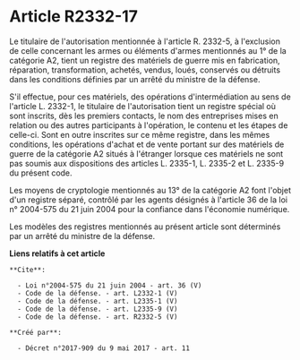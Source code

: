 # Article R2332-17

Le titulaire de l'autorisation mentionnée à l'article R. 2332-5, à l'exclusion de celle concernant les armes ou éléments
d'armes mentionnés au 1° de la catégorie A2, tient un registre des matériels de guerre mis en fabrication, réparation,
transformation, achetés, vendus, loués, conservés ou détruits dans les conditions définies par un arrêté du ministre de la
défense. 

S'il effectue, pour ces matériels, des opérations d'intermédiation au sens de l'article L. 2332-1, le titulaire de
l'autorisation tient un registre spécial où sont inscrits, dès les premiers contacts, le nom des entreprises mises en
relation ou des autres participants à l'opération, le contenu et les étapes de celle-ci. Sont en outre inscrites sur ce même
registre, dans les mêmes conditions, les opérations d'achat et de vente portant sur des matériels de guerre de la catégorie
A2 situés à l'étranger lorsque ces matériels ne sont pas soumis aux dispositions des articles L. 2335-1, L. 2335-2 et L.
2335-9 du présent code. 

Les moyens de cryptologie mentionnés au 13° de la catégorie A2 font l'objet d'un registre séparé, contrôlé par les agents
désignés à l'article 36 de la loi n° 2004-575 du 21 juin 2004 pour la confiance dans l'économie numérique. 

Les modèles des registres mentionnés au présent article sont déterminés par un arrêté du ministre de la défense.

**Liens relatifs à cet article**

	**Cite**:

	  - Loi n°2004-575 du 21 juin 2004 - art. 36 (V)
	  - Code de la défense. - art. L2332-1 (V)
	  - Code de la défense. - art. L2335-1 (V)
	  - Code de la défense. - art. L2335-9 (V)
	  - Code de la défense. - art. R2332-5 (V)

	**Créé par**:

	  - Décret n°2017-909 du 9 mai 2017 - art. 11
